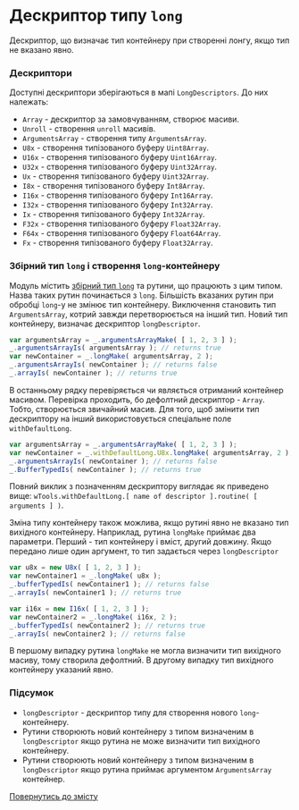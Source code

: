 # Дескриптор типу <code>long</code>

Дескриптор, що визначає тип контейнеру при створенні лонгу, якщо тип не вказано явно.

### Дескриптори

Доступні дескриптори зберігаються в мапі `LongDescriptors`. До них належать:

- `Array` - дескриптор за замовчуванням, створює масиви.
- `Unroll` - створення `unroll` масивів.
- `ArgumentsArray` - створення типу `ArgumentsArray`.
- `U8x` - створення типізованого буферу `Uint8Array`.
- `U16x` - створення типізованого буферу `Uint16Array`.
- `U32x` - створення типізованого буферу `Uint32Array`.
- `Ux` - створення типізованого буферу `Uint32Array`.
- `I8x` - створення типізованого буферу `Int8Array`.
- `I16x` - створення типізованого буферу `Int16Array`.
- `I32x` - створення типізованого буферу `Int32Array`.
- `Ix` - створення типізованого буферу `Int32Array`.
- `F32x` - створення типізованого буферу `Float32Array`.
- `F64x` - створення типізованого буферу `Float64Array`.
- `Fx` - створення типізованого буферу `Float32Array`.

### Збірний тип `long` і створення `long`-контейнеру

Модуль містить [збірний тип `long`]( './TypeIndexed.md' ) та рутини, що працюють з цим типом. Назва таких рутин починається з `long`. Більшість вказаних рутин при обробці `long`-у не змінює тип контейнеру. Виключення становить тип `ArgumentsArray`, котрий завжди перетворюється на інший тип. Новий тип контейнеру, визначає дескриптор `longDescriptor`.

```js
var argumentsArray = _.argumentsArrayMake( [ 1, 2, 3 ] );
_.argumentsArrayIs( argumentsArray ); // returns true
var newContainer = _.longMake( argumentsArray, 2 );
_.argumentsArrayIs( newContainer ); // returns false
_.arrayIs( newContainer ); // returns true
```

В останньому рядку перевіряється чи являється отриманий контейнер масивом. Перевірка проходить, бо дефолтний дескриптор - `Array`. Тобто, створюється звичайний масив. Для того, щоб змінити тип дескриптору на інший використовується спеціальне поле `withDefaultLong`.

```js
var argumentsArray = _.argumentsArrayMake( [ 1, 2, 3 ] );
var newContainer = _.withDefaultLong.U8x.longMake( argumentsArray, 2 );
_.argumentsArrayIs( newContainer ); // returns false
_.BufferTypedIs( newContainer ); // returns true
```

Повний виклик з позначенням дескриптору виглядає як приведено вище: `wTools.withDefaultLong.[ name of descriptor ].routine( [ arguments ] )`. 

Зміна типу контейнеру також можлива, якщо рутині явно не вказано тип вихідного контейнеру. Наприклад, рутина `longMake` приймає два параметри. Перший - тип контейнеру і вміст, другий довжину. Якщо передано лише один аргумент, то тип задається через `longDescriptor`

```js
var u8x = new U8x( [ 1, 2, 3 ] );
var newContainer1 = _.longMake( u8x );
_.bufferTypedIs( newContainer1 ); // returns false
_.arrayIs( newContainer1 ); // returns true

var i16x = new I16x( [ 1, 2, 3 ] );
var newContainer2 = _.longMake( i16x, 2 );
_.bufferTypedIs( newContainer2 ); // returns true
_.arrayIs( newContainer2 ); // returns false
```

В першому випадку рутина `longMake` не могла визначити тип вихідного масиву, тому створила дефолтний. В другому випадку тип вихідного контейнеру указаний явно.

### Підсумок

- `longDescriptor` - дескриптор типу для створення нового `long`-контейнеру.
- Рутини створюють новий контейнеру з типом визначеним в `longDescriptor` якщо рутина не може визначити тип вихідного контейнеру.
- Рутини створюють новий контейнеру з типом визначеним в `longDescriptor` якщо рутина приймає аргументом `ArgumentsArray` контейнер.

[Повернутись до змісту](../README.md#Концепції)

